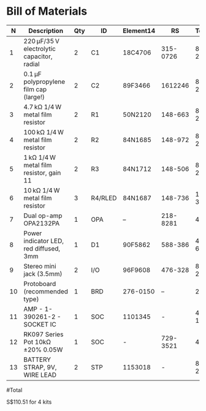 # Bill of Materials


| N | Description                                   | Qty | ID  | Element14  | RS       | Total  | Cost  | Status|
|---|-----------------------------------------------|-----|-----|------------|----------|--------|-------|-------|
| 1 | 220 µF/35 V electrolytic capacitor, radial    | 2   | C1  | 18C4706    | 315-0726 |  8 + 2 | S$1.43| $14.30|
| 2 | 0.1 µF polypropylene film cap (large!)        | 2   | C2  | 89F3466    | 1612246  |  8 + 2 | S$1.48| $14.80|
| 3 | 4.7 kΩ 1/4 W metal film resistor              | 2   | R1  | 50N2120    | 148-663  |  8 + 2 | S$0.02| $0.20 |
| 4 | 100 kΩ 1/4 W metal film resistor              | 2   | R2  | 84N1685    | 148-972  |  8 + 2 | S$0.04| $0.37 |
| 5 | 1 kΩ 1/4 W metal film resistor, gain 11       | 2   | R3  | 84N1712    | 148-506  |  8 + 2 | S$0.04| $0.37 |
| 6 | 10 kΩ 1/4 W metal film resistor               | 3   | R4/RLED| 84N1687 | 148-736  | 12 + 3 | S$0.04| $0.60 |
| 7 | Dual op-amp OPA2132PA                         | 1   | OPA | –          | 218-8281 |  4     | S$5.73| $22.92|
| 8 | Power indicator LED, red diffused, 3mm        | 1   | D1  | 90F5862    | 588-386  |  4 + 6 | S$0.11| $1.10 |
| 9 | Stereo mini jack (3.5mm)                      | 2   | I/O | 96F9608    | 476-328  |  8 + 2 | S$1.89| $18.90|
|10 | Protoboard (recommended type)                 | 1   | BRD | 276-0150   | –        |  2     | S$1.00| $2.00 |
|11 | AMP - 1-390261-2 - SOCKET IC                  | 1   | SOC | 1101345    | -        |  4 + 1 | S$0.15| $0.75 | 
|12 | RK097 Series Pot 10kΩ ±20% 0.05W              | 1   | SOC | -          | 729-3521 |  4     | S$6.82| $27.28| 
|13 | BATTERY STRAP, 9V, WIRE LEAD                  | 2   | STP | 1153018    | -        |  8 + 2 | S$0.69| $6.92 | 


#Total

S$110.51 for 4 kits
